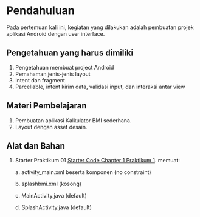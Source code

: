 # Pendahuluan
Pada pertemuan kali ini, kegiatan yang dilakukan adalah pembuatan projek aplikasi Android dengan user interface.

## Pengetahuan yang harus dimiliki
1. Pengetahuan membuat project Android
2. Pemahaman jenis-jenis layout
3. Intent dan fragment
4. Parcellable, intent kirim data, validasi input, dan interaksi antar view

## Materi Pembelajaran
1. Pembuatan aplikasi Kalkulator BMI sederhana.
2. Layout dengan asset desain.

## Alat dan Bahan
1. Starter Praktikum 01 [Starter Code Chapter 1 Praktikum 1](https://github.com/polinema-mobile/dtschapter06-starter). memuat:

    a. activity_main.xml beserta komponen (no constraint)

    b. splashbmi.xml (kosong)

    c. MainActivity.java (default)

    d. SplashActivity.java (default)
